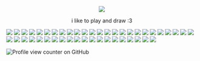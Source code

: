 <p align="center">
<img src="https://racgraphics.carrd.co/assets/images/image01.gif?v=ec9eff5f"/>
<p align="center">

<p align="center">
i like to play and draw :3 
<p align="center">

![](https://64.media.tumblr.com/39ea8f72e5393f45fbe303bc987cdd4f/e118066f0a0b1d05-47/s100x200/e38f33ccb03175ff97032e4c78f24894c0a07526.gifv) ![](https://64.media.tumblr.com/7e7c5de2ca17b7a94ea5303a9ddb6732/e118066f0a0b1d05-6a/s100x200/a3745bcb8db3b2e16b98db932882919a2ff2e2d2.gifv) ![](https://64.media.tumblr.com/fb8bb622a4ad7dc1a5cd987f21cad48e/cb8fcb3fc560836c-d3/s100x200/e7970e5318548debbced2770e09fc16e0393ebca.pnj) ![](https://64.media.tumblr.com/e13e9e5b564ba0b62abaa431441d43f7/0300ad4d2d3fd951-3b/s100x200/a88018372f5fcbe4220c2b59c7842c4187484725.gifv) ![](https://64.media.tumblr.com/34b92b911693ef45c8ed605e5a088881/f8e8f12b8f4e1ab3-ca/s100x200/85f9d48cf346376664b90992ac8a977aad06fb5e.pnj) ![](https://64.media.tumblr.com/112d27b5fc9c72c4e8aa890c97116309/c50dc93c89e251e3-2d/s100x200/ac83a069c39ec0f17b8910cf97a2eb6c7538aea7.pnj) ![](https://64.media.tumblr.com/44be30cefa3c64253b3a17e661e427c8/79d8b316934d24c3-20/s100x200/ca8d8ef4b165c72b1777e678df29cc140457aecc.pnj) ![](https://64.media.tumblr.com/1b7189d5ac65db68f84a6cf3495b6958/26a3dc5372ccff0b-03/s100x200/3db07f99e4ccc8d49a89e1edf64ebfb3436c3c0f.gifv) ![](https://64.media.tumblr.com/ad1e90803ccd6f9ed9699194d45c90a4/e1ae908f289f2c41-77/s250x400/90e440e29d7b6f0b8cff698554273b25098fbe8b.pnj) ![](https://64.media.tumblr.com/e90bb0cde9652b52231fce2ed00625a6/dc8b375fad43f712-21/s100x200/a7a4aba118a32610244512a44e945e1d48b06265.gifv) ![](https://64.media.tumblr.com/cfcd7cfc4f0bb84378addb7cd06e060e/e1fb8f8960fd91ad-7f/s100x200/6c77b0ca884b42bc9b4288ea48f7d61231dbf7e7.pnj) ![](https://64.media.tumblr.com/b38f42f37d876fa7aed18acda6f37f95/e1fb8f8960fd91ad-37/s100x200/58ad45c2110064363e066011ca2cc2e205335edd.pnj) ![](https://64.media.tumblr.com/cecd070f42b8953a3eb4bc9207433386/819d9e7133315662-2a/s100x200/2e7abb29ccd0dbff90df0a8f55d70f34fa745691.pnj) ![](https://64.media.tumblr.com/6273226dee9dbef59eb9e66bb5a4b245/8112b7398f6a15b7-49/s100x200/2271787a336e8c388a1d06746324aed9f2c82fe7.gifv) ![](https://64.media.tumblr.com/9d87ee15602703642a6f4039b3e212db/8112b7398f6a15b7-74/s100x200/3249dec2f4d253e15be6e7b12e64c118f11b787a.gifv) ![](https://64.media.tumblr.com/44cb236328ab5e4ea2c6c5573c4445a6/d652131e080cdc90-7b/s250x400/d8003e3e97844a8b44f37871a5dfdb93e6b3ed47.pnj) ![](https://64.media.tumblr.com/3dbfded1893bff36f70ba6ccf2c828cb/97b1b17e3a799a00-40/s100x200/4b98facd7b779b778e90a131c0bee321ea6eaca6.gifv) ![](https://64.media.tumblr.com/3e6d409b053065089d46a3eff932453e/733fd7dca8790ed0-a3/s250x400/81115c01292fcf8ad8aa78bd0f2e36e156a68dd6.gifv) ![](https://64.media.tumblr.com/38652e3cc803d6177b2699357f0ae652/13377e331deab084-de/s250x400/9f45ff206d74bfdd99114c141bb58d39b65d0323.pnj) ![](https://64.media.tumblr.com/a6ce0d4cb942375143e6453d78fef2f5/79d8b316934d24c3-e8/s100x200/b9339ea21bf844bee780d6fabc467e98da937115.pnj) ![](https://64.media.tumblr.com/5044fc2f04d059d2f87694e6b5d84900/42913c6ce83698b4-96/s100x200/6b718c858dae4020618c0987461faa7e761bed8d.gifv) ![](https://64.media.tumblr.com/7a0ea9cf16e1f0768ae101249170ea35/cd7fba09e864177d-79/s100x200/2640e19fa461576ad69f40aca57ad5ce0ba20265.gifv) ![](https://64.media.tumblr.com/65a90ca6131d20e048b80661559aadab/c21306bc65a11404-d9/s100x200/6b735e9d8387d9cc90a656607af4ae50a3c15700.gifv) ![](https://64.media.tumblr.com/c16dbc2f380e2696036f30442c1a2742/cd7fba09e864177d-1b/s100x200/f50a672f5efccb1630a2dc653844ba431e4e11b6.gifv) ![](https://64.media.tumblr.com/c22b1f6d948cc66d66868011c8738485/6ec42e56d52133d4-35/s100x200/da541040f940ac2b78b553321ab82609903cf48e.gifv) ![](https://64.media.tumblr.com/20ca592e399ad24315ced01da361b35b/a85442fc476b50b1-ee/s100x200/8c76c79cc9360b59e382080e76c99d11fc3c04fd.gifv) ![](https://64.media.tumblr.com/7286b4f1b361f8cb8d4491b8170937c9/65ef2aec15a3e568-1d/s100x200/2fdfa8f9a1395af3af1c00ba2662c0d996d7da8b.pnj) ![](https://64.media.tumblr.com/d8c0dd151421ca4793ea01a39bf60327/d7f07797e92c200d-fc/s100x200/f910c80d09e0d6e65f45453f6713bea23f4f4e2f.gifv) ![](https://64.media.tumblr.com/19b6128a0239b82e52f8e97179346ff0/d7f07797e92c200d-45/s100x200/c1fc72c2285fbae2cf4bbbc9c26ef5849f7db0e2.gifv) ![](https://64.media.tumblr.com/deda2d9d8b1c9e15a90e0113a8591a79/ae12f59c5b81d0e4-53/s100x200/e8d0a47655fd4b94e88c7ba2f233a2056bea143c.pnj) ![](https://64.media.tumblr.com/50afcc039f425e999631a97079ba9794/ae12f59c5b81d0e4-e2/s100x200/12e743f371c072779579a4f9d34187e178c7dc32.pnj) ![](https://64.media.tumblr.com/074fe9304d0d4eab667439d6a71c6626/ae12f59c5b81d0e4-d4/s100x200/4b1a1a58acc5624da5254ca890c8013f4456defe.pnj) ![](https://64.media.tumblr.com/ad33e48bf8bd086203f4045fd65416ec/d593c4acb119b463-85/s100x200/73a04f74d0780d467e900845b82cb38a0927e689.pnj) ![](https://64.media.tumblr.com/bd8c04fa2c6e31289b44375f568fbbc2/d593c4acb119b463-97/s100x200/fedb07f3ad6043479080a20fb5f221882e5ba588.pnj) ![](https://64.media.tumblr.com/d79c57bf2f02b7204b5fc173ef18fdff/4cec8525e8c76e66-2f/s100x200/130577ed20d80b2946f06091e97a5ee348e50177.gifv) ![](https://64.media.tumblr.com/a5a2f0e6a56719e29609be213f773120/4cec8525e8c76e66-d2/s100x200/3cb299d52f573f22c70c5f0b18b4e30b9f964a74.gifv) ![](https://64.media.tumblr.com/3da2080a95016c72f97e8973bc765c6d/d593c4acb119b463-b0/s100x200/6311964381578557c10bb2c983fd7b5392fd0c8b.pnj) ![](https://64.media.tumblr.com/c8faf112645ebbb3abdf968a8a312c32/d4a14c3777fbd89e-17/s100x200/f3015236436794f09adf21bad8c0c3ddb614e097.pnj) ![](https://64.media.tumblr.com/2511d9014e7adbd46e9ee2118db55875/d4a14c3777fbd89e-99/s100x200/93e697ef6df3a6d6ba34f40f314492acba92582e.gifv) ![](https://64.media.tumblr.com/42108c69571ecfc040302c0b2fc33dc0/c524f86fcee157cf-f0/s100x200/afef47b477a4236b963aca20a1d997466b05e180.gifv) ![](https://64.media.tumblr.com/3a8f149c6d4edcdfc9c49eb082f1ed7a/f176394435d53fb8-33/s100x200/493526a917f5214e6c8adeb8116603fe25125fa5.gifv) ![](https://64.media.tumblr.com/198bd81b4d95eb1120b61c3662aa361e/329115873178d2b3-c0/s100x200/8f405e9a8eb4ec8798e48ed907d262c15b8a7b0b.jpg) ![](https://64.media.tumblr.com/b6aad828eab8ecb5afa44a0ee896c861/786382531e2cf337-2b/s100x200/0e440cd865975413ac20f2812db1219b0227bec3.pnj) ![](https://64.media.tumblr.com/f5787a5d4392b2050b41a8b36872989b/d7d2dbc71715d475-8e/s100x200/d26b06777033699bf0fca142a8fc7f8e4de833e8.pnj) ![](https://64.media.tumblr.com/b929a5d93118de9201eaae639114dc57/139a910bc0275984-0c/s100x200/e46d823d9ee0e791265a7fec7775718eaf9ec54e.gifv)

![Profile view counter on GitHub](https://komarev.com/ghpvc/?username=racsiniy&color=6ca5f0&style=for-the-badge&label=VIEWS&base=2086&abbreviated=true)
